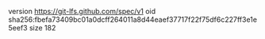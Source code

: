 version https://git-lfs.github.com/spec/v1
oid sha256:fbefa73409bc01a0dcff264011a8d44eaef37717f22f75df6c227ff3e1e5eef3
size 182
